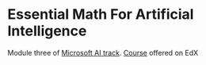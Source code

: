 # Essential Math For Artificial Intelligence
Module three of [Microsoft AI track](https://academy.microsoft.com/en-us/tracks/artificial-intelligence).
[Course](https://www.edx.org/course/introduction-artificial-intelligence-3) offered on EdX
